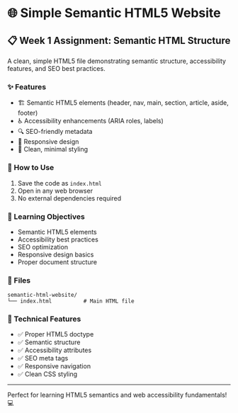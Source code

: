 # 🌐 Simple Semantic HTML5 Website

## 📋 Week 1 Assignment: Semantic HTML Structure

A clean, simple HTML5 file demonstrating semantic structure, accessibility features, and SEO best practices.

### ✨ Features

- 🏗️ Semantic HTML5 elements (header, nav, main, section, article, aside, footer)
- ♿ Accessibility enhancements (ARIA roles, labels)
- 🔍 SEO-friendly metadata
- 📱 Responsive design
- 🎨 Clean, minimal styling

### 🚀 How to Use

1. Save the code as `index.html`
2. Open in any web browser
3. No external dependencies required

### 🎯 Learning Objectives

- Semantic HTML5 elements
- Accessibility best practices
- SEO optimization
- Responsive design basics
- Proper document structure

### 📁 Files

```
semantic-html-website/
└── index.html          # Main HTML file
```

### 🔧 Technical Features

- ✅ Proper HTML5 doctype
- ✅ Semantic structure
- ✅ Accessibility attributes
- ✅ SEO meta tags
- ✅ Responsive navigation
- ✅ Clean CSS styling

---

Perfect for learning HTML5 semantics and web accessibility fundamentals! 💻
